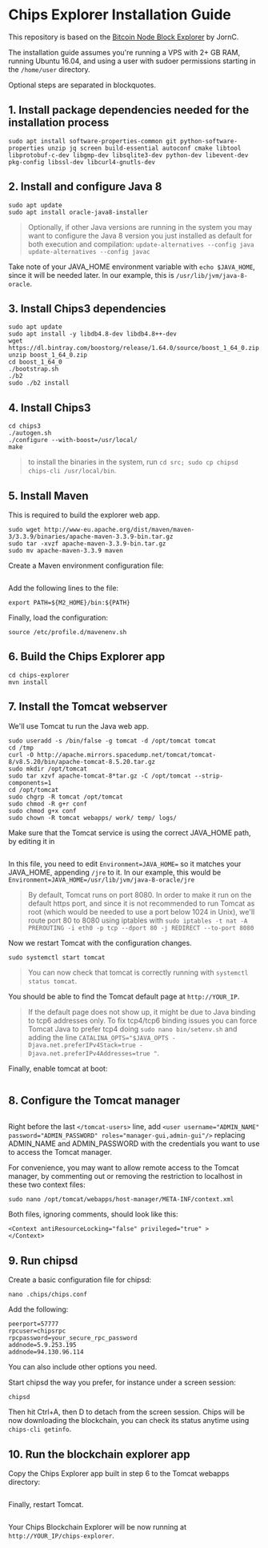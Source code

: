 # Chips Explorer Installation Guide

This repository is based on the [Bitcoin Node Block Explorer](https://github.com/JornC/bitcoin-transaction-explorer) by JornC.

The installation guide assumes you're running a VPS with 2+ GB RAM, running Ubuntu 16.04, and using a user with sudoer permissions starting in the `/home/user` directory.

Optional steps are separated in blockquotes.

## 1. Install package dependencies needed for the installation process

```sudo apt update
sudo apt install software-properties-common git python-software-properties unzip jq screen build-essential autoconf cmake libtool libprotobuf-c-dev libgmp-dev libsqlite3-dev python-dev libevent-dev pkg-config libssl-dev libcurl4-gnutls-dev
```

## 2. Install and configure Java 8

```sudo add-apt-repository ppa:webupd8team/java
sudo apt update
sudo apt install oracle-java8-installer
```

> Optionally, if other Java versions are running in the system you may want to configure the Java 8 version you just installed as default for both execution and compilation: 
>`update-alternatives --config java`
>`update-alternatives --config javac`

Take note of your JAVA_HOME environment variable with `echo $JAVA_HOME`, since it will be needed later. In our example, this is `/usr/lib/jvm/java-8-oracle`.


## 3. Install Chips3 dependencies

```sudo add-apt-repository ppa:bitcoin/bitcoin
sudo apt update
sudo apt install -y libdb4.8-dev libdb4.8++-dev
wget https://dl.bintray.com/boostorg/release/1.64.0/source/boost_1_64_0.zip
unzip boost_1_64_0.zip
cd boost_1_64_0
./bootstrap.sh
./b2
sudo ./b2 install
```


## 4. Install Chips3

```git clone https://github.com/jl777/chips3.git
cd chips3
./autogen.sh
./configure --with-boost=/usr/local/
make
```

> to install the binaries in the system, run `cd src; sudo cp chipsd chips-cli /usr/local/bin`.


## 5. Install Maven

This is required to build the explorer web app.
```cd /opt
sudo wget http://www-eu.apache.org/dist/maven/maven-3/3.3.9/binaries/apache-maven-3.3.9-bin.tar.gz
sudo tar -xvzf apache-maven-3.3.9-bin.tar.gz
sudo mv apache-maven-3.3.9 maven
```

Create a Maven environment configuration file:
```sudo nano /etc/profile.d/mavenenv.sh
```

Add the following lines to the file:
```export M2_HOME=/opt/maven
export PATH=${M2_HOME}/bin:${PATH}
```

Finally, load the configuration:
```sudo chmod +x /etc/profile.d/mavenenv.sh
source /etc/profile.d/mavenenv.sh
```


## 6. Build the Chips Explorer app

```cd; git clone https://github.com/SuperNETorg/chips-explorer.git
cd chips-explorer
mvn install
```


## 7. Install the Tomcat webserver

We'll use Tomcat tu run the Java web app.
```sudo groupadd tomcat
sudo useradd -s /bin/false -g tomcat -d /opt/tomcat tomcat
cd /tmp
curl -O http://apache.mirrors.spacedump.net/tomcat/tomcat-8/v8.5.20/bin/apache-tomcat-8.5.20.tar.gz
sudo mkdir /opt/tomcat
sudo tar xzvf apache-tomcat-8*tar.gz -C /opt/tomcat --strip-components=1
cd /opt/tomcat
sudo chgrp -R tomcat /opt/tomcat
sudo chmod -R g+r conf
sudo chmod g+x conf
sudo chown -R tomcat webapps/ work/ temp/ logs/
```

Make sure that the Tomcat service is using the correct JAVA_HOME path, by editing it in
```sudo nano /etc/systemd/system/tomcat.service
```

In this file, you need to edit `Environment=JAVA_HOME=` so it matches your JAVA_HOME, appending `/jre` to it. In our example, this would be `Environment=JAVA_HOME=/usr/lib/jvm/java-8-oracle/jre`

> By default, Tomcat runs on port 8080. In order to make it run on the default https port, and since it is not recommended to run Tomcat as root (which would be needed to use a port below 1024 in Unix), we'll route port 80 to 8080 using iptables with `sudo iptables -t nat -A PREROUTING -i eth0 -p tcp --dport 80 -j REDIRECT --to-port 8080`

Now we restart Tomcat with the configuration changes.
```sudo systemctl daemon-reload
sudo systemctl start tomcat
```

> You can now check that tomcat is correctly running with `systemctl status tomcat`.

You should be able to find the Tomcat default page at `http://YOUR_IP`.
 
> If the default page does not show up, it might be due to Java binding to tcp6 addresses only. To fix tcp4/tcp6 binding issues you can force Tomcat Java to prefer tcp4 doing `sudo nano bin/setenv.sh` and adding the line `CATALINA_OPTS="$JAVA_OPTS -Djava.net.preferIPv4Stack=true -Djava.net.preferIPv4Addresses=true "`.

Finally, enable tomcat at boot:
```sudo systemctl enable tomcat
```


## 8. Configure the Tomcat manager

```sudo nano /opt/tomcat/conf/tomcat-users.xml
```

Right before the last `</tomcat-users>` line, add `<user username="ADMIN_NAME" password="ADMIN_PASSWORD" roles="manager-gui,admin-gui"/>` replacing ADMIN_NAME and ADMIN_PASSWORD with the credentials you want to use to access the Tomcat manager.

For convenience, you may want to allow remote access to the Tomcat manager, by commenting out or removing the restriction to localhost in these two context files: 
```sudo nano /opt/tomcat/webapps/manager/META-INF/context.xml
sudo nano /opt/tomcat/webapps/host-manager/META-INF/context.xml
```
Both files, ignoring comments, should look like this:
```<?xml version="1.0" encoding="UTF-8"?>
<Context antiResourceLocking="false" privileged="true" >
</Context>
```


## 9. Run chipsd

Create a basic configuration file for chipsd:
```cd; mkdir .chips
nano .chips/chips.conf
```
Add the following:
```rpcport=57776
peerport=57777
rpcuser=chipsrpc
rpcpassword=your_secure_rpc_password
addnode=5.9.253.195
addnode=94.130.96.114
```
You can also include other options you need.

Start chipsd the way you prefer, for instance under a screen session:
```screen -S chips
chipsd
```
Then hit Ctrl+A, then D to detach from the screen session. Chips will be now downloading the blockchain, you can check its status anytime using `chips-cli getinfo`.


## 10. Run the blockchain explorer app

Copy the Chips Explorer app built in step 6 to the Tomcat webapps directory:
```cd; sudo cp chips-explorer/bitcoin-transactions-server/target/bitcoin-transactions-server-0.1.war /opt/tomcat/webapps/chips-explorer.war
```
Finally, restart Tomcat.
```sudo systemctl restart tomcat
```
Your Chips Blockchain Explorer will be now running at `http://YOUR_IP/chips-explorer`.

